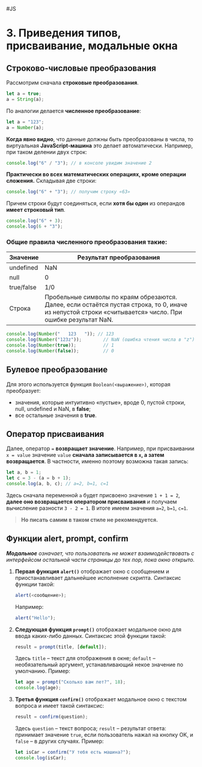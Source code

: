 #JS 

# 3. Приведения типов, присваивание, модальные окна

## Строково-числовые преобразования

Рассмотрим сначала **строковые преобразования**.

```javascript
let a = true; 
a = String(a);
```

По аналогии делается **численное преобразование**:

```javascript
let a = "123"; 
a = Number(a);
```

**Когда явно видно**, что данные должны быть преобразованы в числа, то виртуальная **JavaScript-машина** это делает автоматически.
Например, при таком делении двух строк:

```javascript
console.log("6" / "3"); // в консоле увидим значение 2
```

**Практически во всех математических операциях, кроме операции сложения.**
Складывая две строки:

```javascript
console.log("6" + "3"); // получим строку «63»
```

Причем строки будут соединяться, если **хотя бы один** из операндов **имеет строковый тип**.

```javascript
console.log("6" + 3); 
console.log(6 + "3");
```

### Общие правила численного преобразования такие:

| Значение    | Результат преобразования |
|-------------|--------------------------|
| undefined   | NaN                      |
| null        | 0                        |
| true/false  | 1/0                      |
| Строка      | Пробельные символы по краям обрезаются. Далее, если остаётся пустая строка, то 0, иначе из непустой строки «считывается» число. При ошибке результат NaN. |

```javascript
console.log(Number("   123   ")); // 123
console.log(Number("123z"));        // NaN (ошибка чтения числа в "z")
console.log(Number(true));          // 1
console.log(Number(false));         // 0
```

## Булевое преобразование

Для этого используется функция `Boolean(<выражение>)`, которая преобразует:
- значения, которые интуитивно «пустые», вроде 0, пустой строки, null, undefined и NaN, в **false**;
- все остальные значения в **true**.

## Оператор присваивания

Далее, оператор `=` **возвращает значение**. Например, при присваивании `x = value` значение `value` **сначала записывается в `x`, а затем возвращается**. В частности, именно поэтому возможна такая запись:

```javascript
let a, b = 1;
let c = 3 - (a = b + 1);
console.log(a, b, c); // a=2, b=1, c=1
```

Здесь сначала переменной `a` будет присвоено значение `1 + 1 = 2`, **далее оно возвращается оператором присваивания** и получаем вычисление разности `3 - 2 = 1`. В итоге имеем значения `a=2`, `b=1`, `c=1`.

> **Но писать самим в таком стиле не рекомендуется.**

## Функции alert, prompt, confirm

**_Модальное_** _означает, что пользователь не может взаимодействовать с интерфейсом остальной части страницы до тех пор, пока окно открыто._

1. **Первая функция `alert()`** отображает окно с сообщением и приостанавливает дальнейшее исполнение скрипта. Синтаксис функции такой:

   ```javascript
   alert(<сообщение>);
   ```

   Например: 

   ```javascript
   alert("Hello");
   ```

2. **Следующая функция `prompt()`** отображает модальное окно для ввода каких-либо данных. Синтаксис этой функции такой:

   ```javascript
   result = prompt(title, [default]);
   ```

   Здесь `title` – текст для отображения в окне; `default` – необязательный аргумент, устанавливающий некое значение по умолчанию. 
   Пример:

   ```javascript
   let age = prompt("Сколько вам лет?", 18); 
   console.log(age);
   ```

3. **Третья функция `confirm()`** отображает модальное окно с текстом вопроса и имеет такой синтаксис:

   ```javascript
   result = confirm(question);
   ```

   Здесь `question` – текст вопроса; `result` – результат ответа: принимает значение `true`, если пользователь нажал на кнопку OK, и `false` – в других случаях.
   Пример:

   ```javascript
   let isCar = confirm("У тебя есть машина?"); 
   console.log(isCar);
   ```
